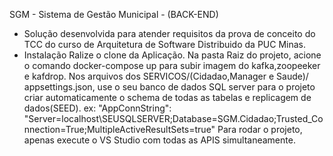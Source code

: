SGM - Sistema de Gestão Municipal - (BACK-END)
- Solução desenvolvida para atender requisitos da prova de conceito do TCC do curso de Arquitetura de Software Distribuido da PUC Minas.
- Instalação
Ralize o clone da Aplicação.
Na pasta Raiz do projeto, acione o comando docker-compose up para subir imagem do kafka,zoopeeker e kafdrop.
Nos arquivos dos SERVICOS/(Cidadao,Manager e Saude)/ appsettings.json, use o seu banco de dados SQL server para o projeto criar automaticamente o schema de todas as tabelas e replicagem de dados(SEED).
    ex: "AppConnString": "Server=localhost\\SEUSQLSERVER;Database=SGM.Cidadao;Trusted_Connection=True;MultipleActiveResultSets=true"
Para rodar o projeto, apenas execute o VS Studio com todas as APIS simultaneamente.
